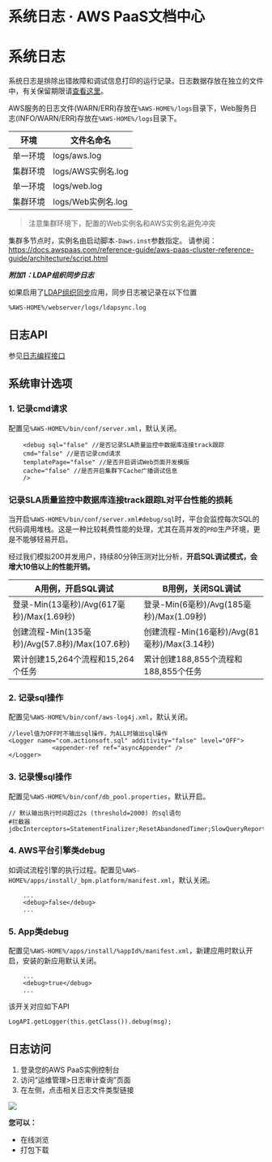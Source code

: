 # 系统日志 · AWS PaaS文档中心

# 系统日志

系统日志是排除出错故障和调试信息打印的运行记录。日志数据存放在独立的文件中，有关保留期限请[查看这里](<../appendix/record_cycle.html>)。

AWS服务的日志文件(WARN/ERR)存放在`%AWS-HOME%/logs`目录下，Web服务日志(INFO/WARN/ERR)存放在`%AWS-HOME%/logs`目录下。

环境 | 文件名命名  
---|---  
单一环境 | logs/aws.log  
集群环境 | logs/AWS实例名.log  
单一环境 | logs/web.log  
集群环境 | logs/Web实例名.log  
  
> 注意集群环境下，配置的Web实例名和AWS实例名避免冲突

集群多节点时，实例名由启动脚本`-Daws.inst`参数指定。 请参阅：<https://docs.awspaas.com/reference-guide/aws-paas-cluster-reference-guide/architecture/script.html>

**_附加1：LDAP组织同步日志_**

如果启用了[LDAP组织同步](<https://docs.awspaas.com/apps/com.actionsoft.apps.addons.ldapsync/index.html>)应用，同步日志被记录在以下位置
    
    
    %AWS-HOME%/webserver/logs/ldapsync.log
    

## 日志API

参见[日志编程接口](<../appendix/api.html>)

## 系统审计选项

### 1\. 记录cmd请求

配置见`%AWS-HOME%/bin/conf/server.xml`，默认关闭。
    
    
        <debug sql="false" //是否记录SLA质量监控中数据库连接track跟踪
        cmd="false" //是否记录cmd请求
        templatePage="false" //是否开启调试Web页面开发模版
        cache="false" //是否开启集群下Cache广播调试信息
        />
    

### 记录SLA质量监控中数据库连接track跟踪L对平台性能的损耗

当开启`%AWS-HOME%/bin/conf/server.xml#debug/sql`时，平台会监控每次SQL的代码调用堆栈。这是一种比较耗费性能的处理，尤其在高并发的`PRD`生产环境，更是不能够轻易开启。

经过我们模拟200并发用户，持续80分钟压测对比分析，**开启SQL调试模式，会增大10倍以上的性能开销。**

A用例，开启SQL调试 | B用例，关闭SQL调试  
---|---  
登录-Min(13毫秒)/Avg(617毫秒)/Max(1.69秒) | 登录-Min(6毫秒)/Avg(185毫秒)/Max(1.09秒)  
创建流程-Min(135毫秒)/Avg(57.8秒)/Max(107.6秒) | 创建流程-Min(16毫秒)/Avg(81毫秒)/Max(3.14秒)  
累计创建15,264个流程和15,264个任务 | 累计创建188,855个流程和188,855个任务  
  
### 2\. 记录sql操作

配置见`%AWS-HOME%/bin/conf/aws-log4j.xml`，默认关闭。
    
    
    //level值为OFF时不输出sql操作，为ALL时输出sql操作
    <Logger name="com.actionsoft.sql" additivity="false" level="OFF">
                <appender-ref ref="asyncAppender" />
    </Logger>
    

### 3\. 记录慢sql操作

配置见`%AWS-HOME%/bin/conf/db_pool.properties`，默认开启。
    
    
    // 默认输出执行时间超过2s (threshold=2000) 的sql语句
    #拦截器
    jdbcInterceptors=StatementFinalizer;ResetAbandonedTimer;SlowQueryReport(notifyPool=false,maxQueries=1000,threshold=2000)
    

### 4\. AWS平台引擎类debug

如调试流程引擎的执行过程。配置见`%AWS-HOME%/apps/install/_bpm.platform/manifest.xml`，默认关闭。
    
    
        ...
        <debug>false</debug>
        ...
    

### 5\. App类debug

配置见`%AWS-HOME%/apps/install/%appId%/manifest.xml`，新建应用时默认开启，安装的新应用默认关闭。
    
    
        ...
        <debug>true</debug>
        ...
    

该开关对应如下API
    
    
    LogAPI.getLogger(this.getClass()).debug(msg);
    

## 日志访问

  1. 登录您的AWS PaaS实例控制台
  2. 访问“运维管理>日志审计查询”页面
  3. 在左侧，点击相关日志文件类型链接

[![](https://docs.awspaas.com/reference-guide/aws-paas-log-reference-guide/system_log/1.png)](<1.png>)

**您可以：**

  * 在线浏览
  * 打包下载